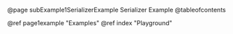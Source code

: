 @page subExample1SerializerExample Serializer Example
@tableofcontents


@ref page1example "Examples"
@ref index "Playground"